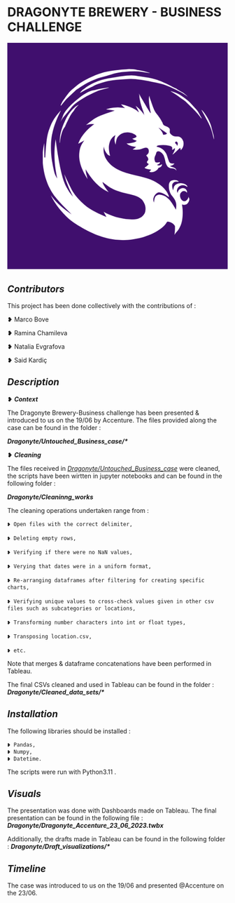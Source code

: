 
# DRAGONYTE BREWERY - BUSINESS CHALLENGE

![Dragonyte logo (Image)](dragonyte_logo.png)

## *Contributors*

This project has been done collectively with the contributions of : 

❥ Marco Bove

❥ Ramina Chamileva

❥ Natalia Evgrafova

❥ Said Kardiç


## *Description*

❥ ***Context***

The Dragonyte Brewery-Business challenge has been presented & introduced to us on the 19/06 by Accenture. The files provided along the case can be found in the folder : 

__*Dragonyte/Untouched_Business_case/\**__

❥ ***Cleaning***

The files received in <u>*Dragonyte/Untouched_Business_case*</u> were cleaned, the scripts have been wirtten in jupyter notebooks and can be found in the following folder : 

__*Dragonyte/Cleaninng_works*__

The cleaning operations undertaken range from :

    ❥ Open files with the correct delimiter, 
    
    ❥ Deleting empty rows, 
    
    ❥ Verifying if there were no NaN values,
    
    ❥ Verying that dates were in a uniform format,
    
    ❥ Re-arranging dataframes after filtering for creating specific charts,
    
    ❥ Verifying unique values to cross-check values given in other csv files such as subcategories or locations,
    
    ❥ Transforming number characters into int or float types,
    
    ❥ Transposing location.csv,
    
    ❥ etc.

Note that merges & dataframe concatenations have been performed in Tableau.

The final CSVs cleaned and used in Tableau can be found in the folder : 
    __*Dragonyte/Cleaned_data_sets/\**__

## *Installation*

The following libraries should be installed : 
    
    ❥ Pandas,
    ❥ Numpy,
    ❥ Datetime.

The scripts were run with Python3.11 .

## *Visuals*

The presentation was done with Dashboards made on Tableau. The final presentation can be found in the following file : 
    __*Dragonyte/Dragonyte_Accenture_23_06_2023.twbx*__

Additionally, the drafts made in Tableau can be found in the following folder : 
    __*Dragonyte/Draft_visualizations/\**__


## *Timeline*

The case was introduced to us on the 19/06 and presented @Accenture on the 23/06.

